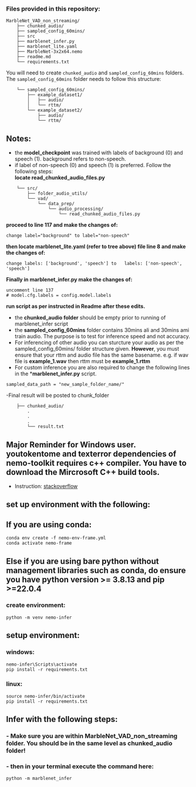 ### Files provided in this repository:
```
MarbleNet_VAD_non_streaming/
    ├── chunked_audio/
    ├── sampled_config_60mins/
    ├── src
    ├── marblenet_infer.py
    ├── marblenet_lite.yaml
    ├── MarbleNet-3x2x64.nemo
    ├── readme.md
    └── requirements.txt
```
You will need to create `chunked_audio` and `sampled_config_60mins` folders.
The `sampled_config_60mins` folder needs to follow this structure:
```
    └── sampled_config_60mins/
        ├── example_dataset1/
        │   ├── audio/
        │   └── rttm/
        └── example_dataset2/
            ├── audio/
            └── rttm/
```
## Notes:
- the **model_checkpoint** was trained with labels of background (0) and speech (1). background refers to non-speech.
- if label of non-speech (0) and speech (1) is preferred. Follow the following steps:<br>
**locate read_chunked_audio_files.py**
```
    └── src/
        ├── folder_audio_utils/
        └── vad/
            └── data_prep/
                └── audio_processing/
                    └── read_chunked_audio_files.py
```
**proceed to line 117 and make the changes of:**
```
change label="background" to label="non-speech"
```
**then locate marblenet_lite.yaml (refer to tree above) file line 8 and make the changes of:**
```
change labels: ['background', 'speech'] to   labels: ['non-speech', 'speech']
```
**Finally in marblenet_infer.py make the changes of:**
```
uncomment line 137
# model.cfg.labels = config.model.labels
```
**run script as per instructed in Readme after these edits.**
- the **chunked_audio folder** should be empty prior to running of marblenet_infer script
- the **sampled_config_60mins** folder contains 30mins ali and 30mins ami train audio. The purpose is to test for inference speed and not accuracy.
- For inferencing of other audio you can sturcture your audio as per the sampled_config_60mins/ folder structure given. **However**, you must ensure that your rttm and audio file has the same basename. e.g. if wav file is **example_1.wav** then rttm must be **example_1.rttm**
- For custom inference you are also required to change the following lines in the ***marblenet_infer.py** script.
```
sampled_data_path = "new_sample_folder_name/"
```
-Final result will be posted to chunk_folder
```
    ├── chunked_audio/
        .
        .
        .
        └── result.txt
```
## Major Reminder for Windows user. **youtokentome** and **texterror** dependencies of nemo-toolkit requires c++ compiler. You have to download the Mircrosoft C++ build tools.
 - Instruction: [stackoverflow](https://stackoverflow.com/questions/29846087/error-microsoft-visual-c-14-0-is-required-unable-to-find-vcvarsall-bat#:~:text=find%20vcvarsall.bat-,The%20solution%20is%3A,-Go%20to%20Build)
## set up environment with the following:
## If you are using conda:
```
conda env create -f nemo-env-frame.yml
conda activate nemo-frame
```
## Else if you are using bare python without management libraries such as conda, do ensure you have python version >= 3.8.13 and pip >=22.0.4
### create environment:
```
python -m venv nemo-infer
```
## setup environment:
### windows:
```
nemo-infer\Scripts\activate
pip install -r requirements.txt
```
### linux:
```
source nemo-infer/bin/activate
pip install -r requirements.txt
```

## Infer with the following steps:
### - Make sure you are within MarbleNet_VAD_non_streaming folder. You should be in the same level as chunked_audio folder!
### - then in your terminal execute the command here:
```
python -m marblenet_infer
```
